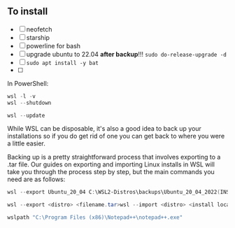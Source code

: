## To install
- [ ] neofetch
- [ ] starship
- [ ] powerline for bash
- [ ] upgrade ubuntu to 22.04 **after backup**!!! `sudo do-release-upgrade -d`
- [ ] `sudo apt install -y bat`
- [ ] 

In PowerShell:
```powershell
wsl -l -v
wsl --shutdown

wsl --update
```

While WSL can be disposable, it's also a good idea to back up your installations so if you do get rid of one you can get back to where you were a little easier.

Backing up is a pretty straightforward process that involves exporting to a .tar file. Our guides on exporting and importing Linux installs in WSL will take you through the process step by step, but the main commands you need are as follows:
```powershell
wsl --export Ubuntu_20_04 C:\WSL2-Distros\backups\Ubuntu_20_04_2022(INSERT DATE!!!).tar
```

```powershell
wsl --export <distro> <filename.tar>wsl --import <distro> <install location=""> <filename> </filename></install></distro></filename.tar></distro>
```

```bash
wslpath "C:\Program Files (x86)\Notepad++\notepad++.exe"
```
